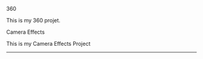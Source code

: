360

This is my 360 projet.

<script src="//360.vizor.io/scripts/embed.js" data-vizorurl="https://360.vizor.io/embed/v/qo1dr" ></script>



Camera Effects

This is my Camera Effects Project



***
